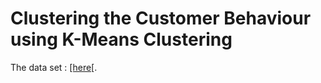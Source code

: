 # Clustering the Customer Behaviour using K-Means Clustering
<body>
  <p>
    The data set : <a href="https://storage.googleapis.com/dqlab-dataset/RFM_customer.csv">[here[</a>.     
  </p>
</body>
